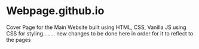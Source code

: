 # Webpage.github.io


Cover Page for the Main Website built using HTML, CSS, Vanilla JS using CSS for styling........
new changes to be done here in order for it to reflect to the pages
 
